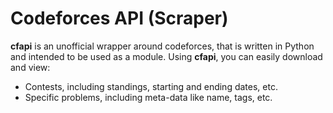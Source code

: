 # Codeforces API (Scraper)

**cfapi** is an unofficial wrapper around codeforces, that is written in Python and intended to be used as a module. Using **cfapi**, you can easily download and view:

* Contests, including standings, starting and ending dates, etc.
* Specific problems, including meta-data like name, tags, etc.
